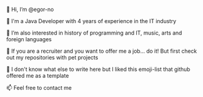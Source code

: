 👋 Hi, I’m @egor-no

🌱 I'm a Java Developer with 4 years of experience in the IT industry

👀 I’m also interested in history of programming and IT, music, arts and foreign languages

🙌 If you are a recruiter and you want to offer me a job... do it! But first check out my repositories with pet projects 

💞️ I don't know what else to write here but I liked this emoji-list that github offered me as a template

📫 Feel free to contact me 

<!---
egor-no/egor-no is a ✨ special ✨ repository because its `README.md` (this file) appears on your GitHub profile.
You can click the Preview link to take a look at your changes.
--->
